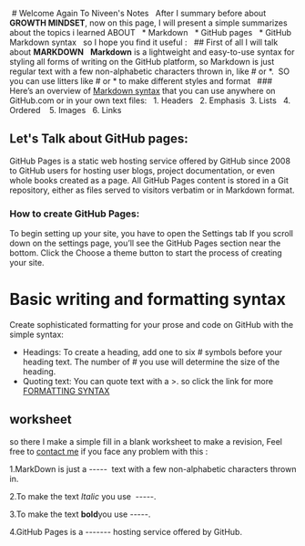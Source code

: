  # Welcome Again To Niveen's Notes 
 After I summary before about **GROWTH MINDSET**, now on this page, I will present a simple summarizes about the topics i learned ABOUT 
 * Markdown 
 * GitHub pages 
 * GitHub Markdown syntax 
 so I hope you find it useful : 
 ## First of all I will talk about **MARKDOWN** 
 **Markdown** is a lightweight and easy-to-use syntax for styling all forms of writing on the GitHub platform, so Markdown is just regular text with a few non-alphabetic characters thrown in, like # or *.
 SO you can use litters like # or * to make different styles and format 
 ### Here’s an overview of [Markdown syntax](https://guides.github.com/features/mastering-markdown/) that you can use anywhere on GitHub.com or in your own text files: 
 1. Headers 
 2. Emphasis
 3. Lists 
 4. Ordered  
 5. Images 
 6. Links 

## Let's Talk about **GitHub pages**:
GitHub Pages is a static web hosting service offered by GitHub since 2008 to GitHub users for hosting user blogs, project documentation, or even whole books created as a page. All GitHub Pages content is stored in a Git repository, either as files served to visitors verbatim or in Markdown format.
### How to create GitHub Pages:
To begin setting up your site, you have to open the Settings tab If you scroll down on the settings page, you’ll see the GitHub Pages section near the bottom. Click the Choose a theme button to start the process of creating your site.
# Basic writing and formatting syntax
Create sophisticated formatting for your prose and code on GitHub with the simple syntax:
* Headings: To create a heading, add one to six # symbols before your heading text. The number of # you use will determine the size of the heading.
* Quoting text: You can quote text with a >.
so click the link for more [FORMATTING SYNTAX](https://docs.github.com/en/github/writing-on-github/basic-writing-and-formatting-syntax#further-reading)

## worksheet
so there I make a simple fill in a blank worksheet to make a revision, Feel free to [contact me](https://web.facebook.com/niveena.monem.9) if you face any problem with this :

1.MarkDown is just a -----  text with a few non-alphabetic characters thrown in. 

2.To make the text *Italic* you use  -----.

3.To make the text **bold**you use -----.

4.GitHub Pages is a ------- hosting service offered by GitHub.
 


